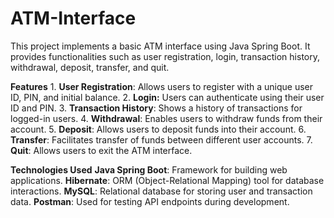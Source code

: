 # ATM-Interface

This project implements a basic ATM interface using Java Spring Boot. It provides functionalities such as user registration, login, transaction history, withdrawal, deposit, transfer, and quit.

**Features**
    1. **User Registration**: Allows users to register with a unique user ID, PIN, and initial balance.
    2. **Login:** Users can authenticate using their user ID and PIN.
    3. **Transaction History**: Shows a history of transactions for logged-in users.
    4. **Withdrawal**: Enables users to withdraw funds from their account.
    5. **Deposit**: Allows users to deposit funds into their account.
    6. **Transfer**: Facilitates transfer of funds between different user accounts.
    7. **Quit**: Allows users to exit the ATM interface.

**Technologies Used**
    **Java Spring Boot**: Framework for building web applications.
    **Hibernate**: ORM (Object-Relational Mapping) tool for database interactions.
    **MySQL**: Relational database for storing user and transaction data.
    **Postman**: Used for testing API endpoints during development.
